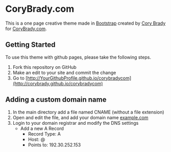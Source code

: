 # CoryBrady.com

This is a one page creative theme made in [Bootstrap](http://getbootstrap.com/) created by [Cory Brady](http://corybrady.com/) for [CoryBrady.com](http://corybrady.com).

## Getting Started

To use this theme with github pages, please take the following steps.
1. Fork this repository on GitHub
2. Make an edit to your site and commit the change
3. Go to [http://YourGithubProfile.github.io/corybradycom](http://corybrady.github.io/corybradycom)

## Adding a custom domain name
1. In the main directory add a file named CNAME (without a file extension)
2. Open and edit the file, and add your domain name [example.com](#)
3. Login to your domain registrar and modify the DNS settings
	- Add a new A Record
		- Record Type: 	A
		- Host: 		@
		- Points to: 	192.30.252.153



